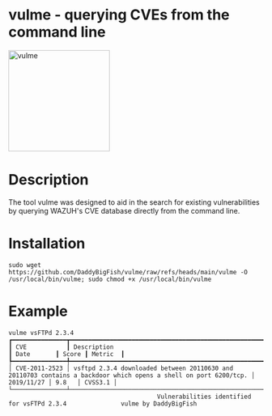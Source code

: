 # vulme - querying CVEs from the command line
<img src="https://github.com/user-attachments/assets/502369e5-0489-4de4-89a1-00beea33720e" alt="vulme" width="200"/>     

# Description
The tool vulme was designed to aid in the search for existing vulnerabilities by querying WAZUH's CVE database directly from the command line.
# Installation
```
sudo wget https://github.com/DaddyBigFish/vulme/raw/refs/heads/main/vulme -O /usr/local/bin/vulme; sudo chmod +x /usr/local/bin/vulme
```
# Example
```
vulme vsFTPd 2.3.4
┏━━━━━━━━━━━━━━━┳━━━━━━━━━━━━━━━━━━━━━━━━━━━━━━━━━━━━━━━━━━━━━━━━━━━━━━━━━━━━━━━━━━━━━━━━━━━━━━━━━━━━━━━━━━━━━━━━━━━━━━━━━━━━━━━━━┳━━━━━━━━━━━━┳━━━━━━━┳━━━━━━━━━┓
┃ CVE           ┃ Description                                                                                                     ┃ Date       ┃ Score ┃ Metric  ┃
┡━━━━━━━━━━━━━━━╇━━━━━━━━━━━━━━━━━━━━━━━━━━━━━━━━━━━━━━━━━━━━━━━━━━━━━━━━━━━━━━━━━━━━━━━━━━━━━━━━━━━━━━━━━━━━━━━━━━━━━━━━━━━━━━━━━╇━━━━━━━━━━━━╇━━━━━━━╇━━━━━━━━━┩
│ CVE-2011-2523 │ vsftpd 2.3.4 downloaded between 20110630 and 20110703 contains a backdoor which opens a shell on port 6200/tcp. │ 2019/11/27 │ 9.8   │ CVSS3.1 │
└───────────────┴─────────────────────────────────────────────────────────────────────────────────────────────────────────────────┴────────────┴───────┴─────────┘
                                         Vulnerabilities identified for vsFTPd 2.3.4               vulme by DaddyBigFish
```
